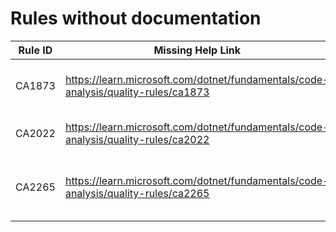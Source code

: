 # Rules without documentation

Rule ID | Missing Help Link | Title |
--------|-------------------|-------|
CA1873 | <https://learn.microsoft.com/dotnet/fundamentals/code-analysis/quality-rules/ca1873> | Avoid potentially expensive logging |
CA2022 | <https://learn.microsoft.com/dotnet/fundamentals/code-analysis/quality-rules/ca2022> | Avoid inexact read with 'Stream.Read' |
CA2265 | <https://learn.microsoft.com/dotnet/fundamentals/code-analysis/quality-rules/ca2265> | Do not compare Span\<T> to 'null' or 'default' |
